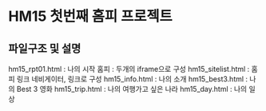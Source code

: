 # HM15 첫번째 홈피 프로젝트

## 파일구조 및 설명
 hm15_rpt01.html : 나의 시작 홈피 : 두개의 iframe으로 구성
 hm15_sitelist.html : 홈피 링크 네비게이터, 링크로 구성
 hm15_info.html : 나의 소개
 hm15_best3.html : 나의 Best 3 영화
 hm15_trip.html : 나의 여행가고 싶은 나라 
 hm15_day.html : 나의 일상
